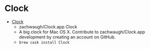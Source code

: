 # Clock
- [Clock](https://github.com/zachwaugh/Clock.app)
  -  zachwaugh/Clock.app Clock
  - A big clock for Mac OS X. Contribute to zachwaugh/Clock.app development by creating an account on GitHub.
  - `brew cask install Clock`
